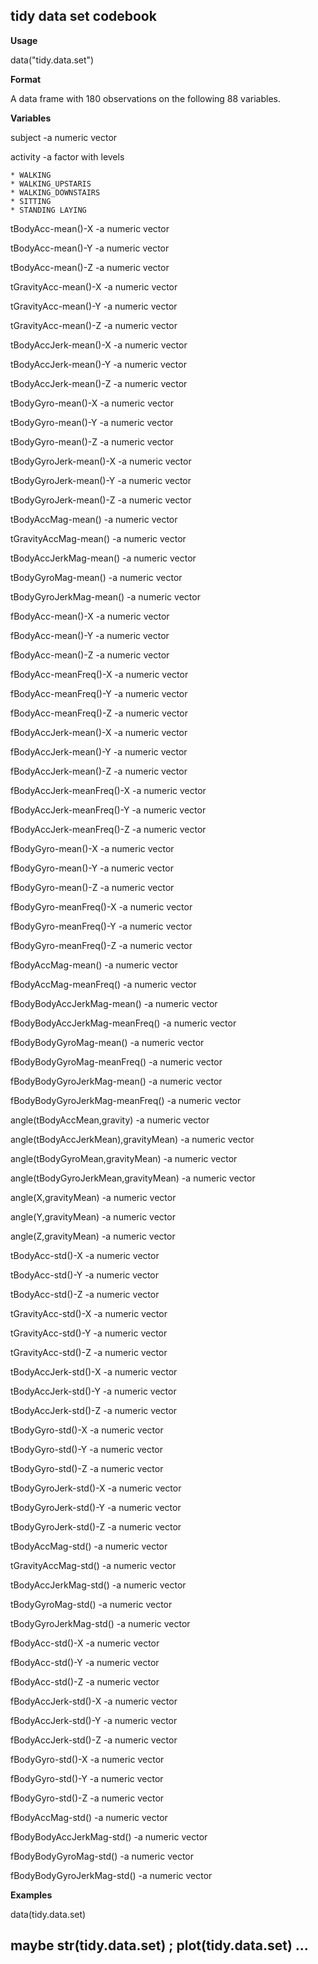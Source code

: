 tidy data set codebook
----------------------

**Usage**

data("tidy.data.set")

**Format**

A data frame with 180 observations on the following 88 variables.

**Variables**

subject
-a numeric vector

activity
-a factor with levels 

	* WALKING
	* WALKING_UPSTARIS
	* WALKING_DOWNSTAIRS
	* SITTING
	* STANDING LAYING

tBodyAcc-mean()-X
-a numeric vector

tBodyAcc-mean()-Y
-a numeric vector

tBodyAcc-mean()-Z
-a numeric vector

tGravityAcc-mean()-X
-a numeric vector

tGravityAcc-mean()-Y
-a numeric vector

tGravityAcc-mean()-Z
-a numeric vector

tBodyAccJerk-mean()-X
-a numeric vector

tBodyAccJerk-mean()-Y
-a numeric vector

tBodyAccJerk-mean()-Z
-a numeric vector

tBodyGyro-mean()-X
-a numeric vector

tBodyGyro-mean()-Y
-a numeric vector

tBodyGyro-mean()-Z
-a numeric vector

tBodyGyroJerk-mean()-X
-a numeric vector

tBodyGyroJerk-mean()-Y
-a numeric vector

tBodyGyroJerk-mean()-Z
-a numeric vector

tBodyAccMag-mean()
-a numeric vector

tGravityAccMag-mean()
-a numeric vector

tBodyAccJerkMag-mean()
-a numeric vector

tBodyGyroMag-mean()
-a numeric vector

tBodyGyroJerkMag-mean()
-a numeric vector

fBodyAcc-mean()-X
-a numeric vector

fBodyAcc-mean()-Y
-a numeric vector

fBodyAcc-mean()-Z
-a numeric vector

fBodyAcc-meanFreq()-X
-a numeric vector

fBodyAcc-meanFreq()-Y
-a numeric vector

fBodyAcc-meanFreq()-Z
-a numeric vector

fBodyAccJerk-mean()-X
-a numeric vector

fBodyAccJerk-mean()-Y
-a numeric vector

fBodyAccJerk-mean()-Z
-a numeric vector

fBodyAccJerk-meanFreq()-X
-a numeric vector

fBodyAccJerk-meanFreq()-Y
-a numeric vector

fBodyAccJerk-meanFreq()-Z
-a numeric vector

fBodyGyro-mean()-X
-a numeric vector

fBodyGyro-mean()-Y
-a numeric vector

fBodyGyro-mean()-Z
-a numeric vector

fBodyGyro-meanFreq()-X
-a numeric vector

fBodyGyro-meanFreq()-Y
-a numeric vector

fBodyGyro-meanFreq()-Z
-a numeric vector

fBodyAccMag-mean()
-a numeric vector

fBodyAccMag-meanFreq()
-a numeric vector

fBodyBodyAccJerkMag-mean()
-a numeric vector

fBodyBodyAccJerkMag-meanFreq()
-a numeric vector

fBodyBodyGyroMag-mean()
-a numeric vector

fBodyBodyGyroMag-meanFreq()
-a numeric vector

fBodyBodyGyroJerkMag-mean()
-a numeric vector

fBodyBodyGyroJerkMag-meanFreq()
-a numeric vector

angle(tBodyAccMean,gravity)
-a numeric vector

angle(tBodyAccJerkMean),gravityMean)
-a numeric vector

angle(tBodyGyroMean,gravityMean)
-a numeric vector

angle(tBodyGyroJerkMean,gravityMean)
-a numeric vector

angle(X,gravityMean)
-a numeric vector

angle(Y,gravityMean)
-a numeric vector

angle(Z,gravityMean)
-a numeric vector

tBodyAcc-std()-X
-a numeric vector

tBodyAcc-std()-Y
-a numeric vector

tBodyAcc-std()-Z
-a numeric vector

tGravityAcc-std()-X
-a numeric vector

tGravityAcc-std()-Y
-a numeric vector

tGravityAcc-std()-Z
-a numeric vector

tBodyAccJerk-std()-X
-a numeric vector

tBodyAccJerk-std()-Y
-a numeric vector

tBodyAccJerk-std()-Z
-a numeric vector

tBodyGyro-std()-X
-a numeric vector

tBodyGyro-std()-Y
-a numeric vector

tBodyGyro-std()-Z
-a numeric vector

tBodyGyroJerk-std()-X
-a numeric vector

tBodyGyroJerk-std()-Y
-a numeric vector

tBodyGyroJerk-std()-Z
-a numeric vector

tBodyAccMag-std()
-a numeric vector

tGravityAccMag-std()
-a numeric vector

tBodyAccJerkMag-std()
-a numeric vector

tBodyGyroMag-std()
-a numeric vector

tBodyGyroJerkMag-std()
-a numeric vector

fBodyAcc-std()-X
-a numeric vector

fBodyAcc-std()-Y
-a numeric vector

fBodyAcc-std()-Z
-a numeric vector

fBodyAccJerk-std()-X
-a numeric vector

fBodyAccJerk-std()-Y
-a numeric vector

fBodyAccJerk-std()-Z
-a numeric vector

fBodyGyro-std()-X
-a numeric vector

fBodyGyro-std()-Y
-a numeric vector

fBodyGyro-std()-Z
-a numeric vector

fBodyAccMag-std()
-a numeric vector

fBodyBodyAccJerkMag-std()
-a numeric vector

fBodyBodyGyroMag-std()
-a numeric vector

fBodyBodyGyroJerkMag-std()
-a numeric vector

**Examples**

data(tidy.data.set)
## maybe str(tidy.data.set) ; plot(tidy.data.set) ...